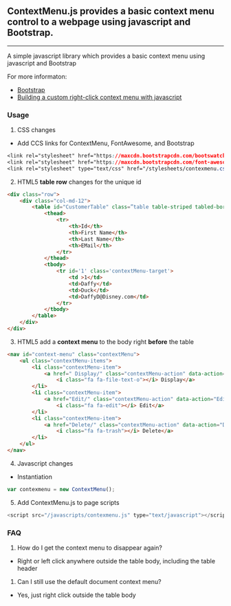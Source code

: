 ﻿## ContextMenu.js provides a basic context menu control to a webpage using javascript and Bootstrap.
---

A simple javascript library which provides a basic context menu using javascript and Bootstrap

For more informaton:
* [Bootstrap](https://getbootstrap.com/)
* [Building a custom right-click context menu with javascript](https://www.sitepoint.com/building-custom-right-click-context-menu-javascript/)

### Usage
1. CSS changes
  * Add CCS links for ContextMenu, FontAwesome, and Bootstrap
```css
<link rel="stylesheet" href="https://maxcdn.bootstrapcdn.com/bootswatch/3.3.7/slate/bootstrap.min.css" type="text/css" />
<link rel="stylesheet" href="https://maxcdn.bootstrapcdn.com/font-awesome/4.7.0/css/font-awesome.min.css" type="text/css" />		
<link rel="stylesheet" type="text/css" href="/stylesheets/contexmenu.css" />
```
2. HTML5 <b>table row</b> changes for the unique id
```html
<div class="row">
    <div class="col-md-12">
        <table id="CustomerTable" class=”table table-striped tabled-bordered table-condensed table-hover”>
			<thead>
				<tr>
					<th>Id</th>
                    <th>First Name</th>
                    <th>Last Name</th>
                    <th>EMail</th>
				</tr>
			</thead>
			<tbody>
				<tr id='1' class='contextMenu-target'>
					<td >1</td>
                    <td>Daffy</td>
                    <td>Duck</td>
                    <td>DaffyD@Disney.com</td>
				</tr>
            </tbody>
	    </table>
    </div>
</div>
```
3. HTML5 add a <b>context menu</b> to the body right <b>before</b> the table
```html
<nav id="context-menu" class="contextMenu">
	<ul class="contextMenu-items">
		<li class="contextMenu-item">
			<a href=" Display/" class="contextMenu-action" data-action="Display">
				<i class="fa fa-file-text-o"></i> Display</a>
		</li>
		<li class="contextMenu-item">
			<a href="Edit/" class="contextMenu-action" data-action="Edit">
				<i class="fa fa-edit"></i> Edit</a>
		</li>
		<li class="contextMenu-item">
			<a href="Delete/" class="contextMenu-action" data-action="Delete">
				<i class="fa fa-trash"></i> Delete</a>
		</li>
	</ul>
</nav>
```
4. Javascript changes
  * Instantiation
```js
var contexmenu = new ContextMenu(); 
```
5. Add ContextMenu.js to page scripts
```js
<script src="/javascripts/contexmenu.js" type="text/javascript"></script>
```

### FAQ
1. How do I get the context menu to disappear again?
  * Right or left click anywhere outside the table body, including the table header
1. Can I still use the default document context menu?
  * Yes, just right click outside the table body